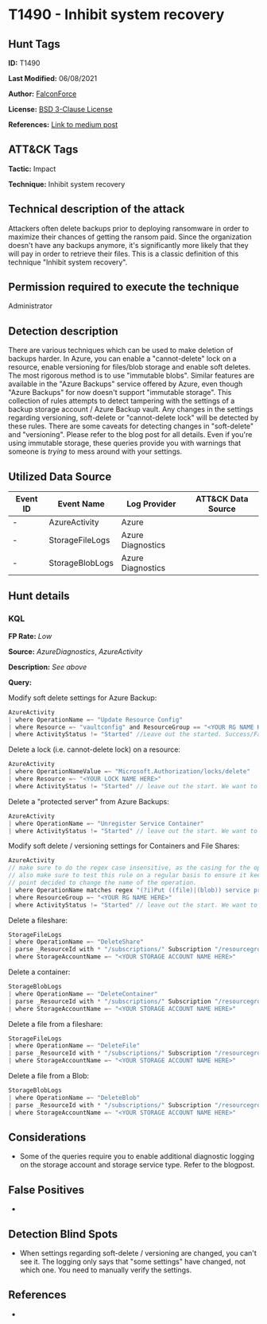 # T1490 - Inhibit system recovery
## Hunt Tags
**ID:** T1490

**Last Modified:** 06/08/2021

**Author:** [FalconForce](https://falconforce.nl/)

**License:** [BSD 3-Clause License](https://github.com/FalconForceTeam/FalconFriday/blob/master/LICENSE)

**References:** [Link to medium post](https://medium.com/falconforce/falconfriday-detecting-important-data-destruction-by-ransomware-0xff15-75f76ed4a4cd?source=friends_link&sk=31f77860d33e1bbab09bafd7090a5fc2)

## ATT&CK Tags
**Tactic:** Impact

**Technique:** Inhibit system recovery

## Technical description of the attack
Attackers often delete backups prior to deploying ransomware in order to maximize their chances of getting the ransom paid. Since the organization doesn't have any backups anymore, it's significantly more likely that they will pay in order to retrieve their files. 
This is a classic definition of this technique "Inhibit system recovery". 
 

## Permission required to execute the technique
Administrator

## Detection description
There are various techniques which can be used to make deletion of backups harder. In Azure, you can enable a "cannot-delete" lock on a resource, enable versioning for files/blob storage and enable soft deletes. The most rigorous method is to use "immutable blobs".
Similar features are available in the "Azure Backups" service offered by Azure, even though "Azure Backups" for now doesn't support "immutable storage". 
This collection of rules attempts to detect tampering with the settings of a backup storage account / Azure Backup vault. Any changes in the settings regarding versioning, soft-delete or "cannot-delete lock" will be detected by these rules. There are some
caveats for detecting changes in "soft-delete" and "versioning". Please refer to the blog post for all details. 
Even if you're using immutable storage, these queries provide you with warnings that someone is *trying* to mess around with your settings. 

## Utilized Data Source
| Event ID | Event Name | Log Provider | ATT&CK Data Source |
|---------|---------|----------|---------|
| - | AzureActivity | Azure |  |
| - | StorageFileLogs | Azure Diagnostics |  |
| - | StorageBlobLogs | Azure Diagnostics |  |


## Hunt details
### KQL

**FP Rate:** *Low*

**Source:** *AzureDiagnostics*, *AzureActivity*

**Description:** *See above*

**Query:**

Modify soft delete settings for Azure Backup:
```C#
AzureActivity
| where OperationName =~ "Update Resource Config"
| where Resource =~ "vaultconfig" and ResourceGroup == "<YOUR RG NAME HERE>"
| where ActivityStatus != "Started" //Leave out the started. Success/Failed 
```

Delete a lock (i.e. cannot-delete lock) on a resource:
```C#
AzureActivity
| where OperationNameValue =~ "Microsoft.Authorization/locks/delete" 
| where Resource =~ "<YOUR LOCK NAME HERE>"
| where ActivityStatus != "Started" // leave out the start. We want to get one hit only for the final result being "Succeeded" or "Failed" or whatever else. 
```

Delete a "protected server" from Azure Backups:
```C#
AzureActivity
| where OperationName =~ "Unregister Service Container" 
| where ActivityStatus != "Started" // leave out the start. We want to get one hit only for the final result being "Succeeded" or "Failed" or whatever else. 
```

Modify soft delete / versioning settings for Containers and File Shares:
```C#
AzureActivity
// make sure to do the regex case insensitive, as the casing for the operation is different :( 
// also make sure to test this rule on a regular basis to ensure it keeps working even if Microsoft at some
// point decided to change the name of the operation. 
| where OperationName matches regex "(?i)Put ((file)|(blob)) service properties" 
| where ResourceGroup =~ "<YOUR RG NAME HERE>"
| where ActivityStatus != "Started" // leave out the start. We want to get one hit only for the final result being "Succeeded" or "Failed" or whatever else. 
```

Delete a fileshare:
```C#
StorageFileLogs
| where OperationName =~ "DeleteShare"
| parse _ResourceId with * "/subscriptions/" Subscription "/resourcegroups/" ResourceGroup "/providers/" Provider "/storageaccounts/" StorageAccountName "/" *
| where StorageAccountName =~ "<YOUR STORAGE ACCOUNT NAME HERE>" 
```

Delete a container:
```C#
StorageBlobLogs
| where OperationName =~ "DeleteContainer"
| parse _ResourceId with * "/subscriptions/" Subscription "/resourcegroups/" ResourceGroup "/providers/" Provider "/storageaccounts/" StorageAccountName "/" *
| where StorageAccountName =~ "<YOUR STORAGE ACCOUNT NAME HERE>" 
```

Delete a file from a fileshare:
```C#
StorageFileLogs
| where OperationName =~ "DeleteFile"
| parse _ResourceId with * "/subscriptions/" Subscription "/resourcegroups/" ResourceGroup "/providers/" Provider "/storageaccounts/" StorageAccountName "/" *
| where StorageAccountName =~ "<YOUR STORAGE ACCOUNT NAME HERE>" 
```

Delete a file from a Blob:
```C#
StorageBlobLogs
| where OperationName =~ "DeleteBlob"
| parse _ResourceId with * "/subscriptions/" Subscription "/resourcegroups/" ResourceGroup "/providers/" Provider "/storageaccounts/" StorageAccountName "/" *
| where StorageAccountName =~ "<YOUR STORAGE ACCOUNT NAME HERE>" 
```

## Considerations
* Some of the queries require you to enable additional diagnostic logging on the storage account and storage service type. Refer to the blogpost. 

## False Positives
*  
  
## Detection Blind Spots
*  When settings regarding soft-delete / versioning are changed, you can't see it. The logging only says that "some settings" have changed, not which one. You need to manually verify the settings. 

## References
* 


